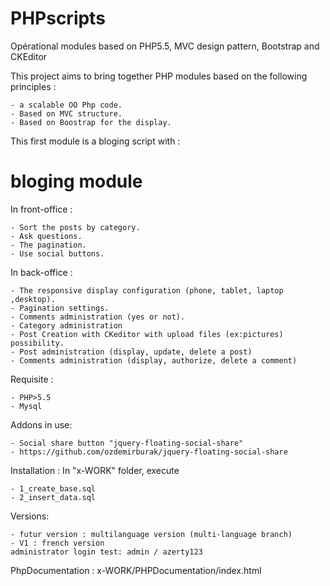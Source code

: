 # PHPscripts
Opérational modules based on PHP5.5, MVC design pattern, Bootstrap and CKEditor

This project aims to bring together PHP modules based on the following principles :

    - a scalable OO Php code.
    - Based on MVC structure.
    - Based on Boostrap for the display.

This first module is a bloging script with :

# bloging module

In front-office :

    - Sort the posts by category.
    - Ask questions.
    - The pagination.
    - Use social buttons.


In back-office :

    - The responsive display configuration (phone, tablet, laptop ,desktop).
    - Pagination settings.
    - Comments administration (yes or not).
    - Category administration
    - Post Creation with CKeditor with upload files (ex:pictures) possibility.
    - Post administration (display, update, delete a post)
    - Comments administration (display, authorize, delete a comment)

Requisite :

    - PHP>5.5
    - Mysql

Addons in use:

    - Social share button "jquery-floating-social-share"
    - https://github.com/ozdemirburak/jquery-floating-social-share

Installation :
In "x-WORK" folder, execute

    - 1_create_base.sql
    - 2_insert_data.sql

Versions:

    - futur version : multilanguage version (multi-language branch)
    - V1 : french version
    administrator login test: admin / azerty123

PhpDocumentation : x-WORK/PHPDocumentation/index.html    
	
